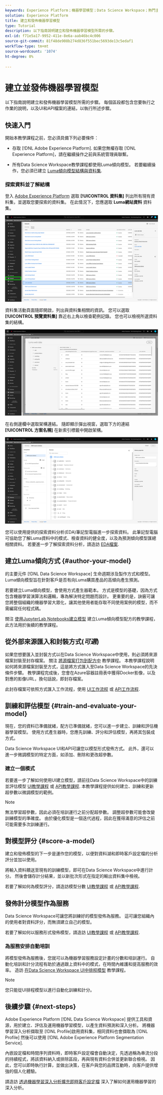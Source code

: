 ```yaml
---
keywords: Experience Platform；機器學習模型；Data Science Workspace；熱門主題；建立和發佈模型
solution: Experience Platform
title: 建立和發佈機器學習模型
type: Tutorial
description: 以下指南說明建立和發佈機器學習模型所需的步驟。
exl-id: f71e5a17-9952-411e-8e6a-aab46bc4c006
source-git-commit: 81f48de908b274d836f551bec5693de13c5edaf1
workflow-type: tm+mt
source-wordcount: '1074'
ht-degree: 0%

---
```



# 建立並發佈機器學習模型

以下指南說明建立和發佈機器學習模型所需的步驟。 每個區段都包含您要執行之作業的說明，以及UI和API檔案的連結，以執行所述步驟。

## 快速入門

開始本教學課程之前，您必須具備下列必要條件：

- 存取 [!DNL Adobe Experience Platform]. 如果您無權存取 [!DNL Experience Platform]，請在繼續操作之前與系統管理員聯繫。

- 所有Data Science Workspace教學課程都使用Luma傾向模型。 若要繼續操作，您必須已建立 [Luma傾向模型結構與資料集](./create-luma-data.md).

### 探索資料並了解結構

登入 [Adobe Experience Platform](https://platform.adobe.com/) 選取 **[!UICONTROL 資料集]** 列出所有現有資料集，並選取您要探索的資料集。 在此情況下，您應選取 **Luma網站資料** 資料集。

![選取Luma網路資料集](../images/models-recipes/model-walkthrough/luma-dataset.png)

資料集活動頁面隨即開啟，列出與資料集相關的資訊。 您可以選取 **[!UICONTROL 預覽資料集]** 靠近右上角以檢查範例記錄。 您也可以檢視所選資料集的結構。

![預覽Luma網站資料](../images/models-recipes/model-walkthrough/preview-dataset.png)

在右側邊欄中選取架構連結。 隨即顯示彈出視窗，選取下方的連結 **[!UICONTROL 方案名稱]** 在新索引標籤中開啟架構。

![預覽luma web資料結構](../images/models-recipes/model-walkthrough/preview-schema.png)

您可以使用提供的探索資料分析(EDA)筆記型電腦進一步探索資料。 此筆記型電腦可協助您了解Luma資料中的模式、檢查資料的健全度，以及為預測傾向模型匯總相關資料。 若要進一步了解探索資料分析，請造訪 [EDA檔案](../jupyterlab/eda-notebook.md).

## 建立Luma傾向方式 {#author-your-model}

的主要元件 [!DNL Data Science Workspace] 生命週期涉及製作方式和模型。 Luma傾向模型旨在針對客戶是否有向Luma購買產品的高傾向產生預測。

若要建立Luma傾向模型，會使用方式產生器範本。 方式是模型的基礎，因為方式包含機器學習演算法和邏輯，專為解決特定問題而設計。 更重要的是，訣竅可讓您將整個組織的機器學習大眾化，讓其他使用者能存取不同使用案例的模型，而不需編寫任何程式碼。

關注 [使用JupyterLab Notebooks建立模型](../jupyterlab/create-a-model.md) 建立Luma傾向模型配方的教學課程，此方法用於後續的教學課程。

## 從外部來源匯入和封裝方式(*可選*)

如果您想要匯入並封裝方式以在Data Science Workspace中使用，則必須將來源檔案封裝至封存檔案。 關注 [將源檔案打包到配方中](./package-source-files-recipe.md) 教學課程。 本教學課程說明如何將來源檔案封裝至方式，這是將方式匯入至Data Science Workspace的先決條件步驟。 教學課程完成後，您會在Azure容器註冊表中獲得Docker影像，以及對應的影像URL，換句話說，即封存檔案。

此封存檔案可依照方式匯入工作流程，使用 [UI工作流程](./import-packaged-recipe-ui.md) 或 [API工作流程](./import-packaged-recipe-api.md).

## 訓練和評估模型 {#train-and-evaluate-your-model}

現在，您的資料已準備就緒，配方已準備就緒，您可以進一步建立、訓練和評估機器學習模型。 使用方式產生器時，您應先訓練、評分和評估模型，再將其包裝成方式。

Data Science Workspace UI和API可讓您以模型形式發佈方式。 此外，還可以進一步微調模型的特定方面，如添加、刪除和更改超參數。

### 建立一個模式

若要進一步了解如何使用UI建立模型，請前往Data Science Workspace中的訓練並評估模型 [UI教學課程](./train-evaluate-model-ui.md) 或 [API教學課程](./train-evaluate-model-api.md). 本教學課程提供如何建立、訓練和更新超參數以微調模型的範例。

>[!NOTE]
>
> 無法學習超參數，因此必須在培訓運行之前分配超參數。 調整超參數可能會改變訓練模型的準確度。 由於優化模型是一個迭代過程，因此在獲得滿意的評估之前可能需要多次訓練運行。

## 對模型評分 {#score-a-model}

建立和發佈模型的下一步是運作您的模型，以便對資料湖和即時客戶設定檔的分析評分並加以使用。

將輸入資料饋送至現有的訓練模型，即可在Data Science Workspace中進行計分。 然後會儲存計分結果，並以新批次形式在指定的輸出資料集中檢視。

若要了解如何為模型評分，請造訪模型分數 [UI教學課程](./score-model-ui.md) 或 [API教學課程](./score-model-api.md).

## 發佈計分模型作為服務

Data Science Workspace可讓您將訓練好的模型發佈為服務。 這可讓您組織內的使用者對資料評分，而無須建立自己的模型。

若要了解如何以服務形式發佈模型，請造訪 [UI教學課程](./publish-model-service-ui.md) 或 [API教學課程](./publish-model-service-api.md).

### 為服務安排自動培訓

將模型發佈為服務後，您就可以為機器學習服務設定計畫的分數和培訓運行。 自動化培訓和計分流程有助於通過跟上資料中的模式，在時間內維護和提高服務的效率。 造訪 [在Data Science Workspace UI中排程模型](./schedule-models-ui.md) 教學課程。

>[!NOTE]
>
> 您只能從UI排程模型以進行自動化訓練和計分。

## 後續步驟 {#next-steps}

Adobe Experience Platform [!DNL Data Science Workspace] 提供工具和資源，用於建立、評估及運用機器學習模型，以產生資料預測和深入分析。 將機器學習深入分析擷取至 [!DNL Profile]啟用資料集，相同資料也會擷取為 [!DNL Profile] 然後可以使用 [!DNL Adobe Experience Platform Segmentation Service].

內嵌設定檔和時間序列資料時，即時客戶設定檔會自動決定，先透過稱為串流分段的持續程式，將該資料納入或排除區段，再與現有資料合併並更新聯合檢視。 因此，您可以即時執行計算，並做出決策，在客戶與您的品牌互動時，向客戶提供增強的個人化體驗。

請造訪 [透過機器學習深入分析擴充即時客戶設定檔](./enrich-profile.md) 深入了解如何運用機器學習的深入分析。
